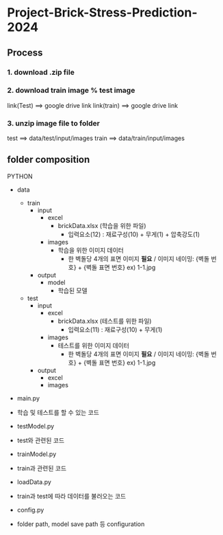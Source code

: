 # Project-Brick-Stress-Prediction-2024

## Process

### 1. download .zip file

### 2. download train image % test image
link(Test) ==> google drive link
link(train) ==> google drive link

### 3. unzip image file to folder
test ==> data/test/input/images
train ==> data/train/input/images


## folder composition
PYTHON
 - data
   - train
     - input
       - excel
         - brickData.xlsx (학습을 위한 파일)
           * 입력요소(12) : 재료구성(10) + 무게(1) + 압축강도(1)
       - images
         - 학습을 위한 이미지 데이터
           * 한 벽돌당 4개의 표면 이미지 **필요** / 이미지 네이밍: {벽돌 번호} + {벽돌 표면 번호} ex) 1-1.jpg
     - output
       - model
         - 학습된 모델
   - test
     - input
       - excel
         - brickData.xlsx (테스트를 위한 파일)
           * 입력요소(11) : 재료구성(10) + 무게(1)
       - images
         - 테스트를 위한 이미지 데이터
           * 한 벽돌당 4개의 표면 이미지 **필요** / 이미지 네이밍: {벽돌 번호} + {벽돌 표면 번호} ex) 1-1.jpg
     - output
       - excel
       - images

- main.py
 * 학습 및 테스트를 할 수 있는 코드

- testModel.py
 * test와 관련된 코드

- trainModel.py
 * train과 관련된 코드

- loadData.py
 * train과 test에 따라 데이터를 불러오는 코드

- config.py
 * folder path, model save path 등 configuration
